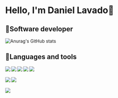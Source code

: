 <h1>Hello,
I'm Daniel Lavado👋
  <h2>📝Software developer</h2>
</h1>

![Anurag's GitHub stats](https://github-readme-stats.vercel.app/api?username=danielLavado09&show_icons=true&theme=radical)

<h2>🎯Languages and tools</h2>
<div> 

<img align="left" src="https://img.shields.io/badge/-JavaScript-F7DF1E?logo=javascript&logoColor=black&style=for-the-badge"/>
<img align="left" src="https://img.shields.io/badge/-HTML5-E34F26?logo=html5&logoColor=white&style=for-the-badge"/>
<img align="left" src="https://img.shields.io/badge/-CSS3-1572B6?logo=css3&logoColor=white&style=for-the-badge"/>
<img align="left" src="https://img.shields.io/badge/-Node.js-339933?logo=node.js&logoColor=white&style=for-the-badge"/>
<img align="left" src="https://img.shields.io/badge/-MongoDb-green?logo=mongodb&logoColor=white&style=for-the-badge"/>
  <br><br/>
<img align="left" src="https://img.shields.io/badge/java-%23ED8B00.svg?style=for-the-badge&logo=openjdk&logoColor=white"/>
<img align="left" src="https://img.shields.io/badge/-PostgreSQL-4169E1?logo=postgresql&logoColor=white&style=for-the-badge"/>
  <br><br/>
<img align="left" src="https://img.shields.io/badge/php-%23777BB4.svg?style=for-the-badge&logo=php&logoColor=white"/>
</div>
